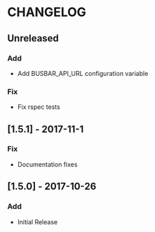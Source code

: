 # CHANGELOG

## Unreleased
### Add
- Add BUSBAR_API_URL configuration variable

### Fix
- Fix rspec tests

## [1.5.1] - 2017-11-1
### Fix
- Documentation fixes

## [1.5.0] - 2017-10-26
### Add
- Initial Release
